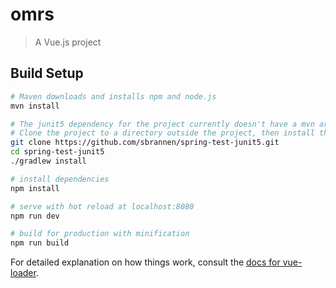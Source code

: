 # omrs

> A Vue.js project

## Build Setup

``` bash
# Maven downloads and installs npm and node.js
mvn install

# The junit5 dependency for the project currently doesn't have a mvn artifact
# Clone the project to a directory outside the project, then install the compiled jar to your local maven repo
git clone https://github.com/sbrannen/spring-test-junit5.git
cd spring-test-junit5
./gradlew install

# install dependencies
npm install

# serve with hot reload at localhost:8080
npm run dev

# build for production with minification
npm run build
```

For detailed explanation on how things work, consult the [docs for vue-loader](http://vuejs.github.io/vue-loader).
